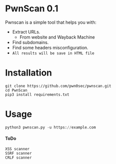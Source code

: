 # PwnScan 0.1
Pwnscan is a simple tool that helps you with:
- Extract URLs.
   - From website and Wayback Machine
- Find subdomains.
- Find some headers misconfiguration.
- `All results will be save in HTML file`
      
# Installation
```
git clone https://github.com/pwn0sec/pwnscan.git
cd PwnScan 
pip3 install requirements.txt
```

# Usage
```python
python3 pwnscan.py -u https://example.com
```

#### ToDo
```
XSS scanner
SSRF scanner
CRLF scanner
```
